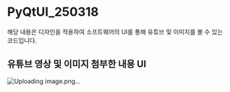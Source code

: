 # PyQtUI_250318
해당 내용은 디자인을 적용하여 소프트웨어의 UI를 통해 유튜브 및 이미지를 볼 수 있는 코드입니다.

## 유튜브 영상 및 이미지 첨부한 내용 UI

![Uploading image.png…]()
